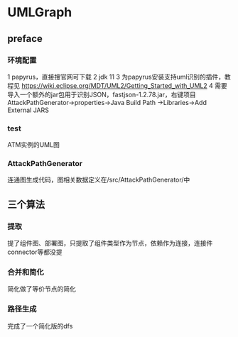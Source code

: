 # UMLGraph
## preface
### 环境配置
1 papyrus，直接搜官网可下载
 2 jdk 11
 3 为papyrus安装支持uml识别的插件，教程见 https://wiki.eclipse.org/MDT/UML2/Getting_Started_with_UML2
 4 需要导入一个额外的jar包用于识别JSON，fastjson-1.2.78.jar，右键项目AttackPathGenerator->properties->Java Build Path ->Libraries->Add External JARS
### test
ATM实例的UML图

### AttackPathGenerator
连通图生成代码，图相关数据定义在/src/AttackPathGenerator/中

## 三个算法

### 提取
提了组件图、部署图，只提取了组件类型作为节点，依赖作为连接，连接件connector等都没提


### 合并和简化
简化做了等价节点的简化

### 路径生成
完成了一个简化版的dfs
